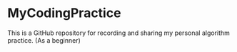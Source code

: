 # MyCodingPractice
This is a GitHub repository for recording and sharing my personal algorithm practice. (As a beginner)
